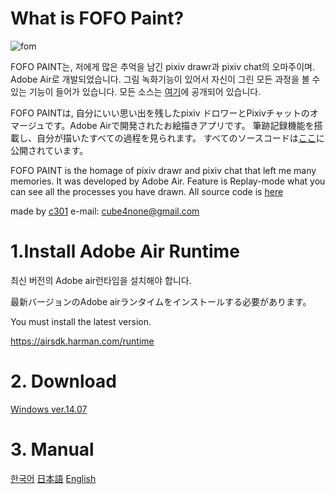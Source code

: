 
# What is FOFO Paint?

![fom](https://user-images.githubusercontent.com/15816034/172035065-64e1309f-e24e-4b46-a846-ae204c7d2349.png)

FOFO PAINT는, 저에게 많은 추억을 남긴 pixiv drawr과 pixiv chat의 오마주이며. Adobe Air로 개발되었습니다.
그림 녹화기능이 있어서 자신이 그린 모든 과정을 볼 수 있는 기능이 들어가 있습니다.
모든 소스는 [여기](https://github.com/guljam/fofopaint-source)에 공개되어 있습니다.

FOFO PAINTは, 自分にいい思い出を残したpixiv ドロワーとPixivチャットのオマージュです。Adobe Airで開発されたお絵描きアプリです。
筆跡記録機能を搭載し、自分が描いたすべての過程を見られます。
すべてのソースコードは[ここ](https://github.com/guljam/fofopaint-source)に公開されています。


FOFO PAINT is the homage of pixiv drawr and pixiv chat that left me many memories. It was developed by Adobe Air.
Feature is Replay-mode what you can see all the processes you have drawn.
All source code is [here](https://github.com/guljam/fofopaint-source)


made by [c301](twitter.com/ninanoninini) e-mail: cube4none@gmail.com

# 1.Install Adobe Air Runtime
최신 버전의 Adobe air런타임을 설치해야 합니다.

最新バージョンのAdobe airランタイムをインストールする必要があります。

You must install the latest version.

https://airsdk.harman.com/runtime

# 2. Download
 [Windows ver.14.07](https://github.com/guljam/2020FlashPaint/releases/download/setup/fofoPaint.exe)

# 3. Manual
  [한국어](https://github.com/guljam/2020FlashPaint/wiki/FOFO-Paint-%EC%84%A4%EB%AA%85%EC%84%9C)
  [日本語](https://github.com/guljam/2020FlashPaint/wiki/FOFO-Paint-%E3%83%9E%E3%83%8B%E3%83%A5%E3%82%A2%E3%83%AB)
  [English](https://github.com/guljam/2020FlashPaint/wiki/FOFO-Paint-manual)
